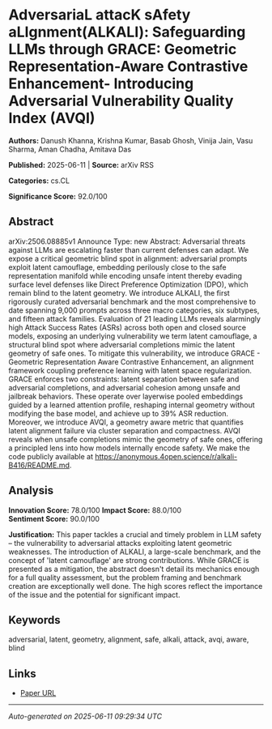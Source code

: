 # AdversariaL attacK sAfety aLIgnment(ALKALI): Safeguarding LLMs through GRACE: Geometric Representation-Aware Contrastive Enhancement- Introducing Adversarial Vulnerability Quality Index (AVQI)

**Authors:** Danush Khanna, Krishna Kumar, Basab Ghosh, Vinija Jain, Vasu Sharma, Aman Chadha, Amitava Das

**Published:** 2025-06-11 | **Source:** arXiv RSS

**Categories:** cs.CL

**Significance Score:** 92.0/100

## Abstract

arXiv:2506.08885v1 Announce Type: new 
Abstract: Adversarial threats against LLMs are escalating faster than current defenses can adapt. We expose a critical geometric blind spot in alignment: adversarial prompts exploit latent camouflage, embedding perilously close to the safe representation manifold while encoding unsafe intent thereby evading surface level defenses like Direct Preference Optimization (DPO), which remain blind to the latent geometry. We introduce ALKALI, the first rigorously curated adversarial benchmark and the most comprehensive to date spanning 9,000 prompts across three macro categories, six subtypes, and fifteen attack families. Evaluation of 21 leading LLMs reveals alarmingly high Attack Success Rates (ASRs) across both open and closed source models, exposing an underlying vulnerability we term latent camouflage, a structural blind spot where adversarial completions mimic the latent geometry of safe ones. To mitigate this vulnerability, we introduce GRACE - Geometric Representation Aware Contrastive Enhancement, an alignment framework coupling preference learning with latent space regularization. GRACE enforces two constraints: latent separation between safe and adversarial completions, and adversarial cohesion among unsafe and jailbreak behaviors. These operate over layerwise pooled embeddings guided by a learned attention profile, reshaping internal geometry without modifying the base model, and achieve up to 39% ASR reduction. Moreover, we introduce AVQI, a geometry aware metric that quantifies latent alignment failure via cluster separation and compactness. AVQI reveals when unsafe completions mimic the geometry of safe ones, offering a principled lens into how models internally encode safety. We make the code publicly available at https://anonymous.4open.science/r/alkali-B416/README.md.

## Analysis

**Innovation Score:** 78.0/100
**Impact Score:** 88.0/100  
**Sentiment Score:** 90.0/100

**Justification:** This paper tackles a crucial and timely problem in LLM safety – the vulnerability to adversarial attacks exploiting latent geometric weaknesses. The introduction of ALKALI, a large-scale benchmark, and the concept of 'latent camouflage' are strong contributions. While GRACE is presented as a mitigation, the abstract doesn't detail its mechanics enough for a full quality assessment, but the problem framing and benchmark creation are exceptionally well done. The high scores reflect the importance of the issue and the potential for significant impact.

## Keywords

adversarial, latent, geometry, alignment, safe, alkali, attack, avqi, aware, blind

## Links

- [Paper URL](https://arxiv.org/abs/2506.08885)

---
*Auto-generated on 2025-06-11 09:29:34 UTC*
